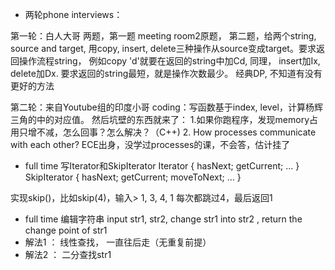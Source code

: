 - 两轮phone interviews：

第一轮：白人大哥
两题，第一题 meeting room2原题， 第二题，给两个string, source and target, 用copy, insert, delete三种操作从source变成target。要求返回操作流程string， 例如copy 'd'就要在返回的string中加Cd, 同理， insert加Ix, delete加Dx. 要求返回的string最短，就是操作次数最少。 经典DP, 不知道有没有更好的方法

第二轮：来自Youtube组的印度小哥
coding：写函数基于index, level，计算杨辉三角的中的对应值。
然后坑壁的东西就来了：
1.如果你跑程序，发现memory占用只增不减，怎么回事？怎么解决？（C++)
2. How processes communicate with each other?
ECE出身，没学过processes的课，不会答，估计挂了

- full time
写Iterator和SkipIterator
Iterator { hasNext; getCurrent; ... }
SkipIterator { hasNext; getCurrent; moveToNext; ... }

实现skip()，比如skip(4)，输入> 1, 3, 4, 1
每次都跳过4，最后返回1

- full time
编辑字符串 input str1, str2, change str1 into str2 , return the change point of str1
- 解法1 ： 线性查找， 一直往后走（无重复前提）
- 解法2 ： 二分查找str1

